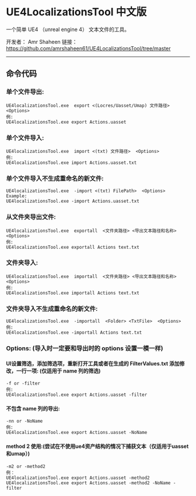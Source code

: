 # UE4LocalizationsTool 中文版 
一个简单 UE4 （unreal engine 4） 文本文件的工具。

开发者： Amr Shaheen
链接：https://github.com/amrshaheen61/UE4LocalizationsTool/tree/master
<hr>

## 命令代码
### 单个文件导出:
```
UE4localizationsTool.exe  export <(Locres/Uasset/Umap) 文件路径>  <Options>
例:
UE4localizationsTool.exe export Actions.uasset
```
### 单个文件导入:
```
UE4localizationsTool.exe  import <(txt) 文件路径>  <Options>
例:
UE4localizationsTool.exe import Actions.uasset.txt
```
### 单个文件导入不生成重命名的新文件:
```
UE4localizationsTool.exe  -import <(txt) FilePath>  <Options>
Example:
UE4localizationsTool.exe -import Actions.uasset.txt
```

### 从文件夹导出文件:
```
UE4localizationsTool.exe  exportall  <文件夹路径> <导出文本路径和名称> <Options>
例:
UE4localizationsTool.exe exportall Actions text.txt
```
### 文件夹导入:
```
UE4localizationsTool.exe  importall  <文件夹路径> <导出文本路径和名称>  <Options>
例:
UE4localizationsTool.exe importall Actions text.txt
```
### 文件夹导入不生成重命名的新文件:
```
UE4localizationsTool.exe  -importall  <Folder> <TxtFile>  <Options>
例:
UE4localizationsTool.exe -importall Actions text.txt
```

### Options: (导入时一定要和导出时的 options 设置一模一样)

#### UI设置筛选，添加筛选项，重新打开工具或者在生成的 FilterValues.txt 添加修改，一行一项: (仅适用于 name 列的筛选)
```
-f or -filter 
例:
UE4localizationsTool.exe export Actions.uasset -filter
```

#### 不包含 name 列的导出:
```
-nn or -NoName
例:
UE4localizationsTool.exe export Actions.uasset -NoName
```
####  method 2 使用:(尝试在不使用ue4资产结构的情况下捕获文本（仅适用于uasset和umap）)
```
-m2 or -method2
例：
UE4localizationsTool.exe export Actions.uasset -method2
UE4localizationsTool.exe export Actions.uasset -method2 -NoName -filter
```
